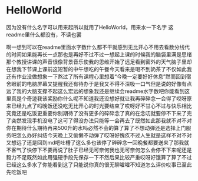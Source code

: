 # HelloWorld
因为没有什么名字可以用来起所以就用了HelloWorld，用来水一下名字
这readme里什么都没有，不读也罢


啊一想到可以在readme里面水字数什么都不干就感到无比开心不用去看数分线代的时间如果能再长一点那也是再好不过不过一想起上课的时候我的脑袋里满是思绪那个教授讲课的声音很像背景音乐使我的思维开始了远足看到窗外的天气脑子里却在想我下节课上课前这短暂的中午想吃的午餐今天看来是喝不到奶茶了不仅如此我还有作业没做想象一下熬过了所有课程心里想着“今晚一定要好好休息”然而回到宿舍眼前的电脑屏幕又提醒我还有待办于是我又不得不深吸一口气但是说的好像有点远了我的大脑支撑不起这么宏远的想象我还是继续会readme水字数吧你能看到这里真是个奇迹我该奖励你什么呢不知道我还没想好就让我再碎碎念一会得了哎呀原来已经九点了吗晚饭还没吃无比开心的时光要结束了哎呀好不甘心不过与快乐相比究竟还是吃饭更重要你别期待了没有更多的碎碎念了真的在念叨就要停不下来了完了突然发现手机没电了这可了得没办法只能等一会再去了既然如此那我就不对不对你在期待什么期待再来500升的水吗必然不会的算了算了不想动弹还是选择上门服务吧怎么办好纠结今天晚上又偷懒不动弹了哎呀好愧疚不过人生就是这样不对不对又想远了还是回到md吧吐槽了这么多也该停了碎碎念一回晚餐都要送来了那我就不客气了快停下不要再说了肚子已经无可奈何我也无可奈何怎么会停不下来呢还是毅力不足既然如此用强硬手段先保存一下不然后果比较严重哎呀好饿算了算了不过已经这么多水了你能看到这了只能说你真的很无聊嚯嚯不知道怎么评价哎事已至此先吃饭吧
